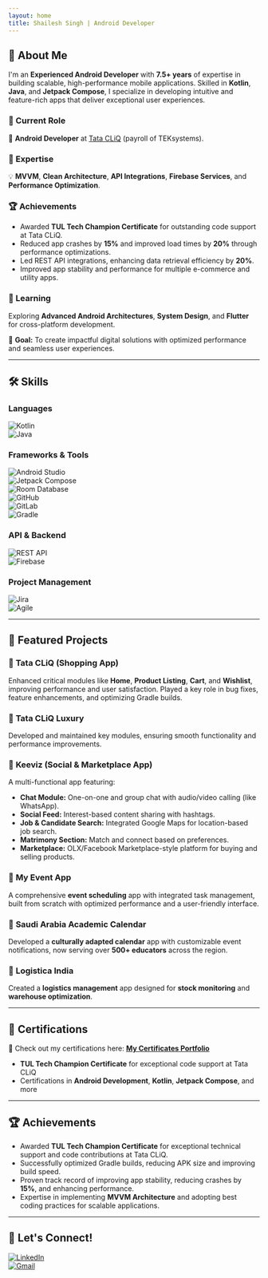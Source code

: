 ```yaml
---
layout: home
title: Shailesh Singh | Android Developer
---
```



## 🚀 About Me  
I'm an **Experienced Android Developer** with **7.5+ years** of expertise in building scalable, high-performance mobile applications. Skilled in **Kotlin**, **Java**, and **Jetpack Compose**, I specialize in developing intuitive and feature-rich apps that deliver exceptional user experiences.  

### 💼 Current Role  
🔭 **Android Developer** at [Tata CLiQ](https://www.tatacliq.com/) (payroll of TEKsystems).  

### 🧩 Expertise  
💡 **MVVM**, **Clean Architecture**, **API Integrations**, **Firebase Services**, and **Performance Optimization**.  

### 🏆 Achievements  
- Awarded **TUL Tech Champion Certificate** for outstanding code support at Tata CLiQ.  
- Reduced app crashes by **15%** and improved load times by **20%** through performance optimizations.  
- Led REST API integrations, enhancing data retrieval efficiency by **20%**.  
- Improved app stability and performance for multiple e-commerce and utility apps.  

### 🌱 Learning  
Exploring **Advanced Android Architectures**, **System Design**, and **Flutter** for cross-platform development.  

🎯 **Goal:** To create impactful digital solutions with optimized performance and seamless user experiences.  

---

## 🛠️ Skills  

### Languages  
![Kotlin](https://img.shields.io/badge/kotlin-%237F52FF.svg?style=for-the-badge&logo=kotlin&logoColor=white)  
![Java](https://img.shields.io/badge/java-%23ED8B00.svg?style=for-the-badge&logo=openjdk&logoColor=white)  

### Frameworks & Tools  
![Android Studio](https://img.shields.io/badge/android%20studio-346ac1?style=for-the-badge&logo=android%20studio&logoColor=white)  
![Jetpack Compose](https://img.shields.io/badge/jetpack%20compose-009688?style=for-the-badge&logo=android&logoColor=white)  
![Room Database](https://img.shields.io/badge/room%20database-FFD700?style=for-the-badge&logo=sqlite&logoColor=black)  
![GitHub](https://img.shields.io/badge/github-181717.svg?style=for-the-badge&logo=github&logoColor=white)  
![GitLab](https://img.shields.io/badge/gitlab-FC6D26.svg?style=for-the-badge&logo=gitlab&logoColor=white)  
![Gradle](https://img.shields.io/badge/gradle-02303A.svg?style=for-the-badge&logo=gradle&logoColor=white)  

### API & Backend  
![REST API](https://img.shields.io/badge/REST%20API-005571?style=for-the-badge&logo=api&logoColor=white)  
![Firebase](https://img.shields.io/badge/firebase-a08021?style=for-the-badge&logo=firebase&logoColor=ffcd34)  

### Project Management  
![Jira](https://img.shields.io/badge/jira-%230A0FFF.svg?style=for-the-badge&logo=jira&logoColor=white)  
![Agile](https://img.shields.io/badge/Agile%20Development-0052CC?style=for-the-badge)  

---

## 📱 Featured Projects  

### 🔹 **Tata CLiQ (Shopping App)**
Enhanced critical modules like **Home**, **Product Listing**, **Cart**, and **Wishlist**, improving performance and user satisfaction. Played a key role in bug fixes, feature enhancements, and optimizing Gradle builds.  

### 🔹 **Tata CLiQ Luxury**
Developed and maintained key modules, ensuring smooth functionality and performance improvements.  

### 🔹 **Keeviz (Social & Marketplace App)**
A multi-functional app featuring:  
- **Chat Module:** One-on-one and group chat with audio/video calling (like WhatsApp).  
- **Social Feed:** Interest-based content sharing with hashtags.  
- **Job & Candidate Search:** Integrated Google Maps for location-based job search.  
- **Matrimony Section:** Match and connect based on preferences.  
- **Marketplace:** OLX/Facebook Marketplace-style platform for buying and selling products.  

### 🔹 **My Event App**
A comprehensive **event scheduling** app with integrated task management, built from scratch with optimized performance and a user-friendly interface.  

### 🔹 **Saudi Arabia Academic Calendar**
Developed a **culturally adapted calendar** app with customizable event notifications, now serving over **500+ educators** across the region.  

### 🔹 **Logistica India**
Created a **logistics management** app designed for **stock monitoring** and **warehouse optimization**.  

---

## 🏅 Certifications  
📜 Check out my certifications here: [**My Certificates Portfolio**](https://sunny963.github.io/Certificates/)  

- **TUL Tech Champion Certificate** for exceptional code support at Tata CLiQ  
- Certifications in **Android Development**, **Kotlin**, **Jetpack Compose**, and more  

---

## 🏆 Achievements  

- Awarded **TUL Tech Champion Certificate** for exceptional technical support and code contributions at Tata CLiQ.  
- Successfully optimized Gradle builds, reducing APK size and improving build speed.  
- Proven track record of improving app stability, reducing crashes by **15%**, and enhancing performance.  
- Expertise in implementing **MVVM Architecture** and adopting best coding practices for scalable applications.  

---

## 🤝 Let's Connect!  

[![LinkedIn](https://img.shields.io/badge/linkedin-%230077B5.svg?&style=for-the-badge&logo=linkedin&logoColor=white)](https://www.linkedin.com/in/shailesh-singh-8a5108124/)  
[![Gmail](https://img.shields.io/badge/gmail-%23EE0000.svg?&style=for-the-badge&logo=gmail&logoColor=white)](mailto:shailesh2771993@gmail.com)  
